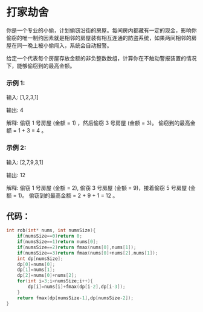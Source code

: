 # 打家劫舍
   你是一个专业的小偷，计划偷窃沿街的房屋。每间房内都藏有一定的现金，影响你偷窃的唯一制约因素就是相邻的房屋装有相互连通的防盗系统，如果两间相邻的房屋在同一晚上被小偷闯入，系统会自动报警。

给定一个代表每个房屋存放金额的非负整数数组，计算你在不触动警报装置的情况下，能够偷窃到的最高金额。
### 示例 1:

输入: [1,2,3,1]

输出: 4

解释: 偷窃 1 号房屋 (金额 = 1) ，然后偷窃 3 号房屋 (金额 = 3)。
偷窃到的最高金额 = 1 + 3 = 4 。

### 示例 2:

输入: [2,7,9,3,1]

输出: 12

解释: 偷窃 1 号房屋 (金额 = 2), 偷窃 3 号房屋 (金额 = 9)，接着偷窃 5 号房屋 (金额 = 1)。
偷窃到的最高金额 = 2 + 9 + 1 = 12 。

## 代码：
```c
int rob(int* nums, int numsSize){
    if(numsSize==0)return 0;
    if(numsSize==1)return nums[0];
    if(numsSize==2)return fmax(nums[0],nums[1]);
    if(numsSize==3)return fmax(nums[0]+nums[2],nums[1]);
    int dp[numsSize];
    dp[0]=nums[0];
    dp[1]=nums[1];
    dp[2]=nums[0]+nums[2];
    for(int i=3;i<numsSize;i++){
        dp[i]=nums[i]+fmax(dp[i-2],dp[i-3]);
    }
    return fmax(dp[numsSize-1],dp[numsSize-2]);
}
```
